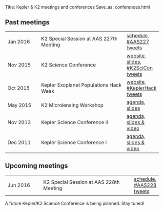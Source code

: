 Title: Kepler & K2 meetings and conferences
Save_as: conferences.html

## Past meetings

<table class="table table-striped table-hover" style="max-width:50em;">

 <tr>
    <td style="width: 7em;"> Jan 2016</td>
    <td style="width: 20em;">K2 Special Session at AAS 227th Meeting </td>
    <td><a
    href="http://keplerscience.arc.nasa.gov/k2-special-session-at-aas227-on-5-jan-2016.html">schedule</a>,
    <a href="https://twitter.com/search?q=%23AAS227">#AAS227 tweets</a></td>
	</tr>
	
  <tr>
    <td style="width: 7em;">Nov 2015</td>
    <td style="width: 20em;">K2 Science Conference</td>
    <td><a href="http://lcogt.net/k2scicon/">website</a>, <a href="http://lcogt.net/k2scicon-talks/">slides</a>, <a href="https://twitter.com/search?q=%23K2SciCon">#K2SciCon tweets</a></td>
  </tr>

  <tr>
    <td style="width: 7em;">Oct 2015</td>
    <td style="width: 20em;">Kepler Exoplanet Populations Hack Week</td>
    <td><a href="http://keplerscience.arc.nasa.gov/KeplerHackWeek/">website</a>, <a href="https://twitter.com/search?q=%23KeplerHack">#KeplerHack tweets</a>
    </td>
	</tr>
	
  <tr>
    <td style="width: 7em;">May 2015</td>
    <td style="width: 20em;">K2 Microlensing Workshop</td>
    <td>
      <a href="http://keplerscience.arc.nasa.gov/K2MicrolensingWorkshop/Agenda/">agenda</a>,
      <a href="https://www.dropbox.com/sh/by07zmun9e9m7l7/AABvWyEtYOpRbxLVDqvLsgKRa?dl=0">slides</a>
    </td>
  </tr>

  <tr>
    <td>Nov 2013</td>
    <td>Kepler Science Conference II</td>
    <td>
      <a href="http://nexsci.caltech.edu/conferences/KeplerII/agenda.shtml">agenda, slides &amp; video</a>
    </td>
  </tr>

  <tr>
    <td>Dec 2011</td>
    <td>Kepler Science Conference I</td>
    <td>
      <a href="http://kepler.nasa.gov/Science/ForScientists/keplerconference/2011sessions/">agenda, slides &amp; video</a>
    </td>
  </tr>

</table>


## Upcoming meetings


<table class="table table-striped table-hover" style="max-width:50em;">

  <tr>
    <td style="width: 7em;">Jun 2016</td>
    <td style="width: 20em;">K2 Special Session at  AAS 228th Meeting</td>
    <td><a
    href="k2-special-session-at-aas228-on-13-jun-2016.html">schedule</a>,
    <a href="https://twitter.com/search?q=%23AAS228">#AAS228 tweets</a></td>
	</tr>

</table>

A future Kepler/K2 Science Conference is being planned. Stay tuned!

